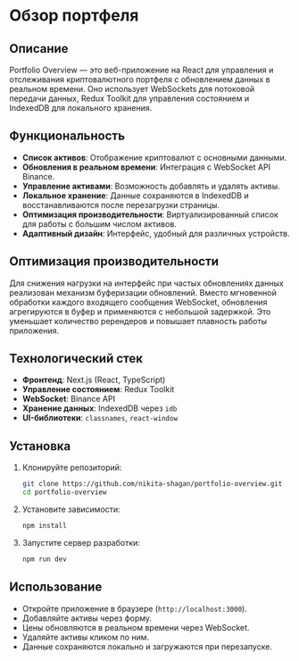 # Обзор портфеля

## Описание

Portfolio Overview — это веб-приложение на React для управления и отслеживания криптовалютного портфеля с обновлением
данных в реальном времени.
Оно использует WebSockets для потоковой передачи данных, Redux Toolkit для управления состоянием и IndexedDB для
локального хранения.

## Функциональность

- **Список активов**: Отображение криптовалют с основными данными.
- **Обновления в реальном времени**: Интеграция с WebSocket API Binance.
- **Управление активами**: Возможность добавлять и удалять активы.
- **Локальное хранение**: Данные сохраняются в IndexedDB и восстанавливаются после перезагрузки страницы.
- **Оптимизация производительности**: Виртуализированный список для работы с большим числом активов.
- **Адаптивный дизайн**: Интерфейс, удобный для различных устройств.

## Оптимизация производительности

Для снижения нагрузки на интерфейс при частых обновлениях данных реализован механизм буферизации обновлений.
Вместо мгновенной обработки каждого входящего сообщения WebSocket,
обновления агрегируются в буфер и применяются с небольшой задержкой.
Это уменьшает количество ререндеров и повышает плавность работы приложения.

## Технологический стек

- **Фронтенд**: Next.js (React, TypeScript)
- **Управление состоянием**: Redux Toolkit
- **WebSocket**: Binance API
- **Хранение данных**: IndexedDB через `idb`
- **UI-библиотеки**: `classnames`, `react-window`

## Установка

1. Клонируйте репозиторий:
   ```sh
   git clone https://github.com/nikita-shagan/portfolio-overview.git
   cd portfolio-overview
   ```
2. Установите зависимости:
   ```sh
   npm install
   ```
3. Запустите сервер разработки:
   ```sh
   npm run dev
   ```

## Использование

- Откройте приложение в браузере (`http://localhost:3000`).
- Добавляйте активы через форму.
- Цены обновляются в реальном времени через WebSocket.
- Удаляйте активы кликом по ним.
- Данные сохраняются локально и загружаются при перезапуске.
